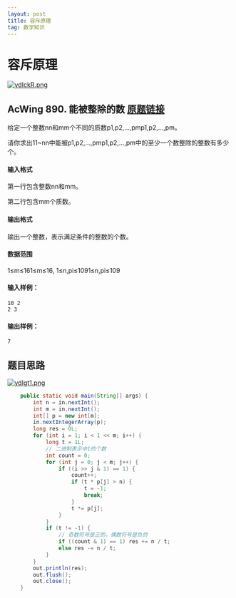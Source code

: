 ```yaml
---
layout: post
title: 容斥原理
tag: 数学知识
---
```


# 容斥原理

[![ydIckR.png](https://s3.ax1x.com/2021/02/09/ydIckR.png)](https://imgchr.com/i/ydIckR)

## AcWing 890. 能被整除的数   [原题链接](https://www.acwing.com/problem/content/892/)

给定一个整数nn和mm个不同的质数p1,p2,…,pmp1,p2,…,pm。

请你求出11~nn中能被p1,p2,…,pmp1,p2,…,pm中的至少一个数整除的整数有多少个。

#### 输入格式

第一行包含整数nn和mm。

第二行包含mm个质数。

#### 输出格式

输出一个整数，表示满足条件的整数的个数。

#### 数据范围

1≤m≤161≤m≤16,
1≤n,pi≤1091≤n,pi≤109

#### 输入样例：

```
10 2
2 3
```

#### 输出样例：

```
7
```

## 题目思路

[![ydIgt1.png](https://s3.ax1x.com/2021/02/09/ydIgt1.png)](https://imgchr.com/i/ydIgt1)

```java
    public static void main(String[] args) {
        int n = in.nextInt();
        int m = in.nextInt();
        int[] p = new int[m];
        in.nextIntegerArray(p);
        long res = 0L;
        for (int i = 1; i < 1 << m; i++) {
            long t = 1L;
            // 二进制表示中1的个数
            int count = 0;
            for (int j = 0; j < m; j++) {
                if ((i >> j & 1) == 1) {
                    count++;
                    if (t * p[j] > n) {
                        t = -1;
                        break;
                    }
                    t *= p[j];
                }
            }
            if (t != -1) {
                // 奇数符号是正的，偶数符号是负的
                if ((count & 1) == 1) res += n / t;
                else res -= n / t;
            }
        }
        out.println(res);
        out.flush();
        out.close();
    }
```

